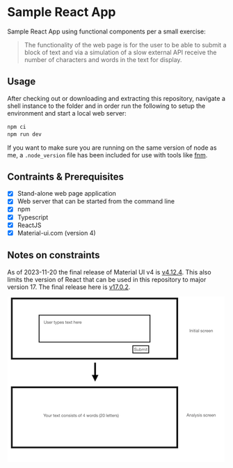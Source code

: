 # Sample React App

Sample React App using functional components per a small exercise:

> The functionality of the web page is for the user to be able to submit a
> block of text and via a simulation of a slow external API receive the
> number of characters and words in the text for display.

## Usage

After checking out or downloading and extracting this repository, navigate a
shell instance to the folder and in order run the following to setup the
environment and start a local web server:

```sh
npm ci
npm run dev
```

If you want to make sure you are running on the same version of node as me, a
`.node_version` file has been included for use with tools like [fnm][].

## Contraints & Prerequisites

- [x] Stand-alone web page application
- [x] Web server that can be started from the command line
- [x] npm
- [x] Typescript
- [x] ReactJS
- [x] Material-ui.com (version 4)

## Notes on constraints

As of 2023-11-20 the final release of Material UI v4 is [v4.12.4][latest-mui].
This also limits the version of React that can be used in this repository to
major version 17. The final release here is [v17.0.2][latest-react].

![Wireframe sketch of the site showing a box titled initial screen above a box titled analysis screen.](Wireframes/Wireframes.001.png)

[fnm]: https://github.com/Schniz/fnm
[latest-mui]: https://github.com/mui/material-ui/releases/tag/v4.12.4
[latest-react]: https://github.com/facebook/react/releases/tag/v17.0.2
